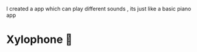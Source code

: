 I created a app which can  play different sounds ,
its just like a basic piano app


# Xylophone 🎹





